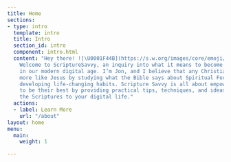 ```yaml
---
title: Home
sections:
- type: intro
  template: intro
  title: Intro
  section_id: intro
  component: intro.html
  content: "Hey there! ![\U0001F44B](https://s.w.org/images/core/emoji/12.0.0-1/svg/1f44b.svg)\U0001F44B
    Welcome to ScriptureSavvy, an inquiry into what it means to become more like Jesus
    in our modern digital age. I’m Jon, and I believe that any Christian _can_ become
    more like Jesus by studying what the Bible says about Spiritual Formation and
    developing life-changing habits. Scripture Savvy is all about empowering Christians
    to be their best by providing practical tips, techniques, and ideas for applying
    the Scriptures to your digital life."
  actions:
  - label: Learn More
    url: "/about"
layout: home
menu:
  main:
    weight: 1

---
```

